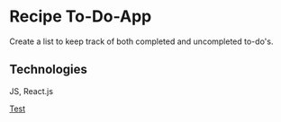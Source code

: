 # Recipe To-Do-App

Create a list to keep track of both completed and uncompleted  to-do's.

## Technologies

JS, React.js

[Test](https://varyalikhanina.github.io/to-do-app)